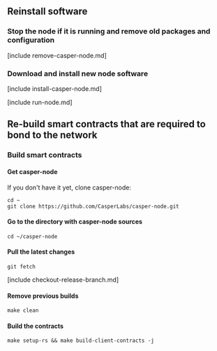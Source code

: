 ## Reinstall software

### Stop the node if it is running and remove old packages and configuration

[include remove-casper-node.md]

### Download and install new node software

[include install-casper-node.md]

[include run-node.md]

## Re-build smart contracts that are required to bond to the network 

### Build smart contracts

#### Get casper-node
If you don't have it yet, clone casper-node:

```
cd ~
git clone https://github.com/CasperLabs/casper-node.git
```

#### Go to the directory with casper-node sources

```
cd ~/casper-node
```

#### Pull the latest changes

```
git fetch
```

[include checkout-release-branch.md]

#### Remove previous builds

```
make clean
```

#### Build the contracts

```
make setup-rs && make build-client-contracts -j
```
